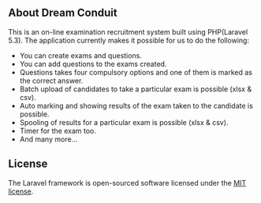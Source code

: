 ## About Dream Conduit

This is an on-line examination recruitment system built using PHP(Laravel 5.3).
The application currently makes it possible for us to do the following:
- You can create exams and questions.
- You can add questions to the exams created.
- Questions takes four compulsory options and one of them is marked as the correct answer.
- Batch upload of candidates to take a particular exam is possible (xlsx & csv).
- Auto marking and showing results of the exam taken to the candidate is possible.
- Spooling of results for a particular exam is possible (xlsx & csv).
- Timer for the exam too.
- And many more... 

## License

The Laravel framework is open-sourced software licensed under the [MIT license](http://opensource.org/licenses/MIT).
